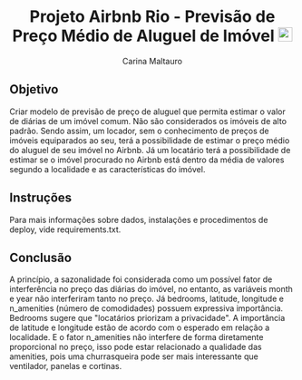 <h1 align="center">Projeto Airbnb Rio - Previsão de Preço Médio de Aluguel de Imóvel  <img src="https://cdn-icons-png.freepik.com/256/258/258530.png?ga=GA1.1.763163565.1742925562&semt=ais_hybrid" width="25" heigth="25" > </h1>

<p align="center">Carina Maltauro</p>

## Objetivo

Criar modelo de previsão de preço de aluguel que permita estimar o valor de diárias de um imóvel comum. Não são considerados os
imóveis de alto padrão. Sendo assim, um locador, sem o conhecimento de preços de imóveis equiparados ao seu, terá a possibilidade
de estimar o preço médio do aluguel de seu imóvel no Airbnb. Já um locatário terá a possibilidade de estimar se o imóvel
procurado no Airbnb está dentro da média de valores segundo a localidade e as características do imóvel.


## Instruções

Para mais informações sobre dados, instalações e procedimentos de deploy, vide requirements.txt.


## Conclusão

A princípio, a sazonalidade foi considerada como um possível fator de interferência no preço das diárias do imóvel, no entanto,
as variáveis month e year não interferiram tanto no preço. Já bedrooms, latitude, longitude e n_amenities (número de comodidades)
possuem expressiva importância. Bedrooms sugere que "locatários priorizam a privacidade". A importância de latitude e longitude
estão de acordo com o esperado em relação a localidade. E o fator n_amenities não interfere de forma diretamente proporcional
no preço, isso pode estar relacionado a qualidade das amenities, pois uma churrasqueira pode ser mais interessante que ventilador,
panelas e cortinas.

